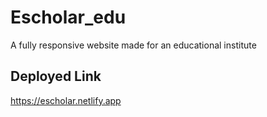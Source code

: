 # Escholar_edu

A fully responsive website made for an educational institute

## Deployed Link

https://escholar.netlify.app
